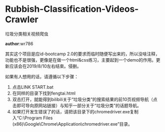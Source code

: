 # Rubbish-Classification-Videos-Crawler
 垃圾分类相关视频爬虫

**author**:wr786

其实这个项目是应id-bootcamp 2.0的要求而临时随便写出来的，所以没啥注释，功能也不是很强，更像是在做一个html&css练习，主要起到一个demo的作用。更新应该会在2019/8/10左右结束。侵删。

如果有人想用的话，请遵循以下步骤：

1. 点击LINK START.bat
2. 在同样的目录下找到fengtai.html
3. 双击打开，就能得到bilibili关于“垃圾分类”的搜索结果的前10页视频导航（点击即可导向原网站链接）与知乎一部分关于“垃圾分类”的话题导航。
4. 如果打开发生错误了的话，请把该目录下的chromedriver.exe复制入“C:\Program Files (x86)\Google\Chrome\Application\chromedriver.exe”目录。

